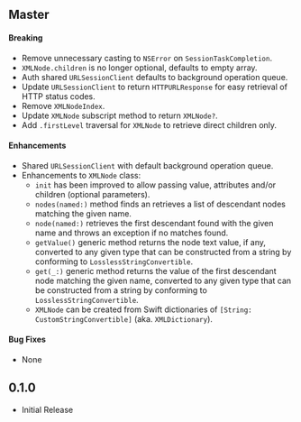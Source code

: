 ## Master

#### Breaking
- Remove unnecessary casting to `NSError` on `SessionTaskCompletion`.
- `XMLNode.children` is no longer optional, defaults to empty array.
- Auth shared `URLSessionClient` defaults to background operation queue.
- Update `URLSessionClient` to return `HTTPURLResponse` for easy retrieval of HTTP status codes.
- Remove `XMLNodeIndex`.
- Update `XMLNode` subscript method to return `XMLNode?`.
- Add `.firstLevel` traversal for `XMLNode` to retrieve direct children only.

#### Enhancements
- Shared `URLSessionClient` with default background operation queue.
- Enhancements to `XMLNode` class:
  - `init` has been improved to allow passing value, attributes and/or children (optional parameters).
  - `nodes(named:)` method finds an retrieves a list of descendant nodes matching the given name.
  - `node(named:)` retrieves the first descendant found with the given name and throws an exception if no matches found.
  - `getValue()` generic method returns the node text value, if any, converted to any given type that can be constructed from a string by conforming to `LosslessStringConvertible`.
  - `get(_:)` generic method returns the value of the first descendant node matching the given name, converted to any given type that can be constructed from a string by conforming to `LosslessStringConvertible`.
  - `XMLNode` can be created from Swift dictionaries of `[String: CustomStringConvertible]` (aka. `XMLDictionary`).

#### Bug Fixes
- None

## 0.1.0
- Initial Release
